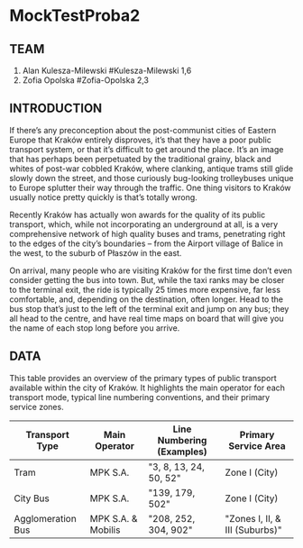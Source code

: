 # MockTestProba2

## TEAM 

1. Alan Kulesza-Milewski #Kulesza-Milewski 1,6
2. Zofia Opolska #Zofia-Opolska 2,3

## INTRODUCTION

If there’s any preconception about the post-communist cities of Eastern Europe that Kraków entirely disproves, it’s that they have a poor public transport system, or that it’s difficult to get around the place. It’s an image that has perhaps been perpetuated by the traditional grainy, black and whites of post-war cobbled Kraków, where clanking, antique trams still glide slowly down the street, and those curiously bug-looking trolleybuses unique to Europe splutter their way through the traffic. One thing visitors to Kraków usually notice pretty quickly is that’s totally wrong.

Recently Kraków has actually won awards for the quality of its public transport, which, while not incorporating an underground at all, is a very comprehensive network of high quality buses and trams, penetrating right to the edges of the city’s boundaries – from the Airport village of Balice in the west, to the suburb of Płaszów in the east.

On arrival, many people who are visiting Kraków for the first time don’t even consider getting the bus into town. But, while the taxi ranks may be closer to the terminal exit, the ride is typically 25 times more expensive, far less comfortable, and, depending on the destination, often longer. Head to the bus stop that’s just to the left of the terminal exit and jump on any bus; they all head to the centre, and have real time maps on board that will give you the name of each stop long before you arrive.

## DATA

This table provides an overview of the primary types of public transport available within the city of Kraków. It highlights the main operator for each transport mode, typical line numbering conventions, and their primary service zones.

| Transport Type | Main Operator | Line Numbering (Examples) | Primary Service Area |
|----------------|---------------|---------------------------|----------------------|
| Tram | MPK S.A. | "3, 8, 13, 24, 50, 52" | Zone I (City) |
| City Bus | MPK S.A. | "139, 179, 502" | Zone I (City) |
| Agglomeration Bus | MPK S.A. & Mobilis | "208, 252, 304, 902" | "Zones I, II, & III (Suburbs)"|